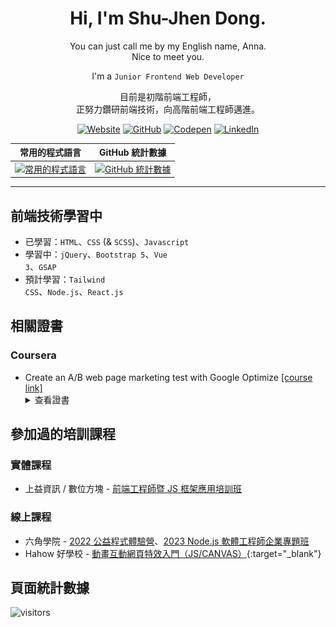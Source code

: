<div align="center">
  <h1>
    Hi, I'm Shu-Jhen Dong.
  </h1>
  <p>
    You can just call me by my English name, Anna.<br/>
    Nice to meet you.
  </p>
  
I'm a `Junior Frontend Web Developer`

  <p>目前是初階前端工程師，<br />
  正努力鑽研前端技術，向高階前端工程師邁進。</p>


[![Website][shields-Website]][url-website]
[![GitHub][shields-GitHub]][url-github]
[![Codepen][shields-Codepen]][url-codepen]
[![LinkedIn][shields-LinkedIn]][url-linkedin]

| 常用的程式語言 | GitHub 統計數據 |
| :--: | :--: |
| [![常用的程式語言][stats-top-langs]][url-github] | [![GitHub 統計數據][stats-theme-vue]][url-github] |

</div>

---

## 前端技術學習中

- 已學習：<code>HTML</code>、<code>CSS</code> (& <code>SCSS</code>)、<code>Javascript</code>
- 學習中：<code>jQuery</code>、<code>Bootstrap 5</code>、<code>Vue 3</code>、<code>GSAP</code>
- 預計學習：<code>Tailwind CSS</code>、<code>Node.js</code>、<code>React.js</code>

## 相關證書
### Coursera
- Create an A/B web page marketing test with Google Optimize [[course link]](https://www.coursera.org/projects/create-an-a-b-web-page-and-marketing-test-with-google-optimize)
  <details>
    <summary>查看證書</summary>
    <a href="https://www.coursera.org/account/accomplishments/certificate/ZFU7UWMA2L37"><img src="certificate/Coursera-Certificate-Create-an-AB-web-page-marketing-test-with-Google-Optimize.jpg"></a>
  </details>

## 參加過的培訓課程

### 實體課程
- 上益資訊 / 數位方塊 - [前端工程師暨 JS 框架應用培訓班][url-sunyeh]

### 線上課程
- 六角學院 - [2022 公益程式體驗營][url-hexschool-experience-camp]、[2023 Node.js 軟體工程師企業專題班][url-hexschool-nodejs]
- Hahow 好學校 - [動畫互動網頁特效入門（JS/CANVAS）][url-hahow]{:target="_blank"}

## 頁面統計數據
![visitors][badge-visitor]

[url-website]:https://shujhen.github.io/
[url-github]:https://github.com/shujhen/
[url-linkedin]:https://www.linkedin.com/in/shujhendong/
[url-codepen]:https://codepen.io/collection/xKqNap?grid_type=grid
[url-sunyeh]:https://its.taiwanjobs.gov.tw/Course/Detail?ID=146386
[url-hexschool-experience-camp]:https://www.hexschool.com/2022/03/18/2022-03-18-global-welfare/
[url-hexschool-nodejs]:https://www.hexschool.com/2023/01/31/2023-01-31-nodejs-live-course/
[url-hahow]:https://hahow.in/cr/monoame-webdesign2

[stats-top-langs]:https://github-readme-stats.vercel.app/api/top-langs/?username=shujhen&layout=compact
[stats-theme-vue]: https://github-readme-stats.vercel.app/api?username=shujhen&theme=vue&show_icons=true

[shields-Website]:https://img.shields.io/badge/個人網站-shujhen.github.io-red
[shields-GitHub]:https://img.shields.io/badge/GitHub-24292f?logo=github
[shields-LinkedIn]:https://img.shields.io/badge/LinkedIn-blue?logo=linkedin
[shields-Codepen]:https://img.shields.io/badge/Codepen-000000?logo=codepen

[badge-visitor]:https://visitor-badge.laobi.icu/badge?page_id=shujhen
